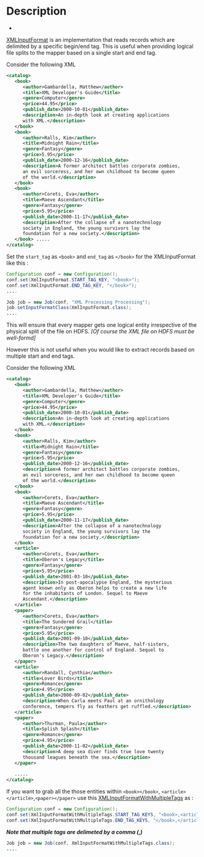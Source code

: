 # Description
-
[XMLInputFormat](https://github.com/apache/mahout/blob/ad84344e4055b1e6adff5779339a33fa29e1265d/examples/src/main/java/org/apache/mahout/classifier/bayes/XmlInputFormat.java) is an implementation that reads records which are delimited by a specific begin/end tag. This is useful when providing logical file splits to the mapper based on a single start and end tag.

Consider the following XML

```xml
<catalog>
   <book>
      <author>Gambardella, Matthew</author>
      <title>XML Developer's Guide</title>
      <genre>Computer</genre>
      <price>44.95</price>
      <publish_date>2000-10-01</publish_date>
      <description>An in-depth look at creating applications 
      with XML.</description>
   </book>
   <book>
      <author>Ralls, Kim</author>
      <title>Midnight Rain</title>
      <genre>Fantasy</genre>
      <price>5.95</price>
      <publish_date>2000-12-16</publish_date>
      <description>A former architect battles corporate zombies, 
      an evil sorceress, and her own childhood to become queen 
      of the world.</description>
   </book>
   <book>
      <author>Corets, Eva</author>
      <title>Maeve Ascendant</title>
      <genre>Fantasy</genre>
      <price>5.95</price>
      <publish_date>2000-11-17</publish_date>
      <description>After the collapse of a nanotechnology 
      society in England, the young survivors lay the 
      foundation for a new society.</description>
   </book> .....
</catalog>
```

Set the `start_tag` as `<book>` and `end_tag` as `</book>` for the XMLInputFormat like this :

```java
Configuration conf = new Configuration();
conf.set(XmlInputFormat.START_TAG_KEY, "<book>");
conf.set(XmlInputFormat.END_TAG_KEY, "</book>");
....
```

```java
Job job = new Job(conf, "XML Processing Processing");
job.setInputFormatClass(XmlInputFormat.class);
....
```


This will ensure that every mapper gets one logical entity irrespective of the physical split of the file on HDFS. *[Of course the XML file on HDFS must be well-formd]*


However this is not useful when you would like to extract records based on multiple start and end tags.

Consider the following XML

```xml
<catalog>
   <book>
      <author>Gambardella, Matthew</author>
      <title>XML Developer's Guide</title>
      <genre>Computer</genre>
      <price>44.95</price>
      <publish_date>2000-10-01</publish_date>
      <description>An in-depth look at creating applications 
      with XML.</description>
   </book>
   <book>
      <author>Ralls, Kim</author>
      <title>Midnight Rain</title>
      <genre>Fantasy</genre>
      <price>5.95</price>
      <publish_date>2000-12-16</publish_date>
      <description>A former architect battles corporate zombies, 
      an evil sorceress, and her own childhood to become queen 
      of the world.</description>
   </book>
   <book>
      <author>Corets, Eva</author>
      <title>Maeve Ascendant</title>
      <genre>Fantasy</genre>
      <price>5.95</price>
      <publish_date>2000-11-17</publish_date>
      <description>After the collapse of a nanotechnology 
      society in England, the young survivors lay the 
      foundation for a new society.</description>
   </book> 
   <article>
      <author>Corets, Eva</author>
      <title>Oberon's Legacy</title>
      <genre>Fantasy</genre>
      <price>5.95</price>
      <publish_date>2001-03-10</publish_date>
      <description>In post-apocalypse England, the mysterious 
      agent known only as Oberon helps to create a new life 
      for the inhabitants of London. Sequel to Maeve 
      Ascendant.</description>
   </article>
   <paper>
      <author>Corets, Eva</author>
      <title>The Sundered Grail</title>
      <genre>Fantasy</genre>
      <price>5.95</price>
      <publish_date>2001-09-10</publish_date>
      <description>The two daughters of Maeve, half-sisters, 
      battle one another for control of England. Sequel to 
      Oberon's Legacy.</description>
   </paper>
   <article>
      <author>Randall, Cynthia</author>
      <title>Lover Birds</title>
      <genre>Romance</genre>
      <price>4.95</price>
      <publish_date>2000-09-02</publish_date>
      <description>When Carla meets Paul at an ornithology 
      conference, tempers fly as feathers get ruffled.</description>
   </article>
   <paper>
      <author>Thurman, Paula</author>
      <title>Splish Splash</title>
      <genre>Romance</genre>
      <price>4.95</price>
      <publish_date>2000-11-02</publish_date>
      <description>A deep sea diver finds true love twenty 
      thousand leagues beneath the sea.</description>
   </paper>
   
   .....
</catalog>
```

If you want to grab all the those entities within `<book></book>`, `<article></article>`,`<paper></paper>` use this [XMLInputFormatWithMultipleTags]() as :

```java
Configuration conf = new Configuration();
conf.set(XmlInputFormatWithMultipleTags.START_TAG_KEYS, "<book>,<article>,<paper>");
conf.set(XmlInputFormatWithMultipleTags.END_TAG_KEYS, "</book>,</article>,</paper>");
```

***Note that multiple tags are delimeted by a comma (,)*** 

```java
Job job = new Job(conf, XmlInputFormatWithMultipleTags.class);
....
```
